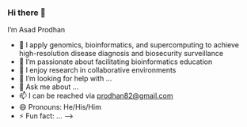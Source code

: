 ### Hi there 👋

I’m Asad Prodhan

  
   
 


- 🔭 I apply genomics, bioinformatics, and supercomputing to achieve high-resolution disease diagnosis and biosecurity surveillance
- 🌱 I’m passionate about facilitating bioinformatics education  
- 👯 I enjoy research in collaborative environments
- 🤔 I’m looking for help with ...
- 💬 Ask me about ...
- 📫 I can be reached via prodhan82@gmail.com
- 😄 Pronouns: He/His/Him
- ⚡ Fun fact: ...
-->
